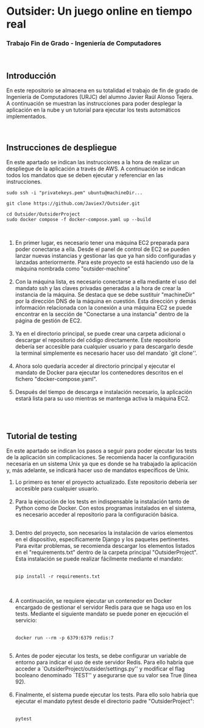 # Outsider: Un juego online en tiempo real

### Trabajo Fin de Grado - Ingeniería de Computadores

<br>

## Introducción

En este repositorio se almacena en su totalidad el trabajo de fin de grado de Ingeniería de Computadores (URJC)
del alumno Javier Raúl Alonso Tejera. A continuación
se muestran las instrucciones para poder desplegar la aplicación
en la nube y un tutorial para ejecutar los tests automáticos implementados.

<br>

## Instrucciones de despliegue

En este apartado se indican las instrucciones a la hora de realizar un despliegue de la aplicación a través de AWS. A continuación se indican todos los mandatos que se deben ejecutar y referenciar en las instrucciones.

    sudo ssh -i "privatekeys.pem" ubuntu@machineDir...

    git clone https://github.com/Javiex7/Outsider.git

    cd Outsider/OutsiderProject
    sudo docker compose -f docker-compose.yaml up --build
<br>
<ol>
<li>
En primer lugar, es necesario tener una máquina EC2 preparada para poder conectarse a ella. Desde el panel de control de EC2 se pueden lanzar nuevas instancias y gestionar las que ya han sido configuradas y lanzadas anteriormente. Para este proyecto se está haciendo uso de la máquina nombrada como "outsider-machine"
</li> <br>

<li>
Con la máquina lista, es necesario conectarse a ella mediante el uso del mandato ssh y las claves privadas generadas
a la hora de crear la instancia de la máquina.
Se destaca que se debe sustituir "machineDir" por la dirección DNS de la máquina en cuestión. Esta dirección y demás información
relacionada con la conexión a una máquina EC2 se puede encontrar en la sección de "Conectarse a una instancia" dentro de la página de 
gestión de EC2.
</li> <br>

<li>
Ya en el directorio principal, se puede crear una carpeta adicional o descargar el repositorio del código directamente. 
Este repositorio debería ser accesible para cualquier usuario y para descargarlo desde 
la terminal simplemente es necesario hacer uso del mandato `git clone''.
</li> <br>

<li>
Ahora solo quedaría acceder al directorio principal y ejecutar el mandato de Docker para ejecutar los contenedores
descritos en el fichero "docker-compose.yaml".
</li> <br>

<li>
Después del tiempo de descarga e instalación necesario, la aplicación estará lista para su uso mientras se mantenga activa la
máquina EC2.
</li> <br>
</ol>

<br>

## Tutorial de testing

En este apartado se indican los pasos a seguir para poder ejecutar los tests de la aplicación sin complicaciones. Se recomienda hacer
la configuración necesaria en un sistema Unix ya que es donde se ha trabajado la aplicación y, más adelante, se indicará hacer uso de mandatos
específicos de Unix.

<ol>
<li>
Lo primero es tener el proyecto actualizado. Este repositorio debería ser accesible para cualquier usuario.
</li> <br>

<li>
Para la ejecución de los tests en indispensable la instalación tanto de Python como de Docker.
Con estos programas instalados en el sistema, es necesario acceder al repositorio para la configuración básica.
</li> <br>

<li>

Dentro del proyecto, son necesarios la instalación de varios elementos en el dispositivo, específicamente Django y los paquetes
pertinentes. Para evitar problemas, se recomienda descargar los elementos listados en el "requirements.txt" dentro de la carpeta principal "OutsiderProject". Esta instalación se puede realizar fácilmente mediante el mandato:<br><br>

    pip install -r requirements.txt
<br>
</li> <br>

<li>
A continuación, se requiere ejecutar un contenedor en Docker encargado de gestionar el servidor Redis para
que se haga uso en los tests. Mediante el siguiente mandato se puede poner en ejecución el servicio:<br><br>

    docker run --rm -p 6379:6379 redis:7
<br>
<li>
Antes de poder ejecutar los tests, se debe configurar un variable de entorno para indicar el uso de
este servidor Redis. Para ello habría que acceder a `OutsiderProject/outsider/settings.py'' y modificar
el flag booleano denominado `TEST'' y asegurarse que su valor sea True (línea 92).
</li> <br>

<li>
Finalmente, el sistema puede ejecutar los tests. Para ello solo habría que ejecutar el mandato pytest desde el directorio padre "OutsiderProject":<br><br>

    pytest
<br>
</li> <br>

</ol>
